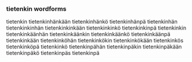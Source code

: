 
### tietenkin wordforms

tietenkin
tietenkinhänkään
tietenkinhänkö
tietenkinhänpä
tietenkinhän
tietenkinkinhän
tietenkinkinkään
tietenkinkinkö
tietenkinkinpä
tietenkinkin
tietenkinkäänhän
tietenkinkäänkin
tietenkinkäänkö
tietenkinkäänpä
tietenkinkään
tietenkinköhän
tietenkinkökin
tietenkinkökään
tietenkinkös
tietenkinköpä
tietenkinkö
tietenkinpähän
tietenkinpäkin
tietenkinpäkään
tietenkinpäkö
tietenkinpäs
tietenkinpä

